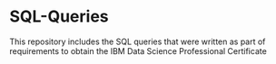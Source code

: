 # SQL-Queries
This repository includes the SQL queries that were written as part of requirements to obtain 
the IBM Data Science Professional Certificate
